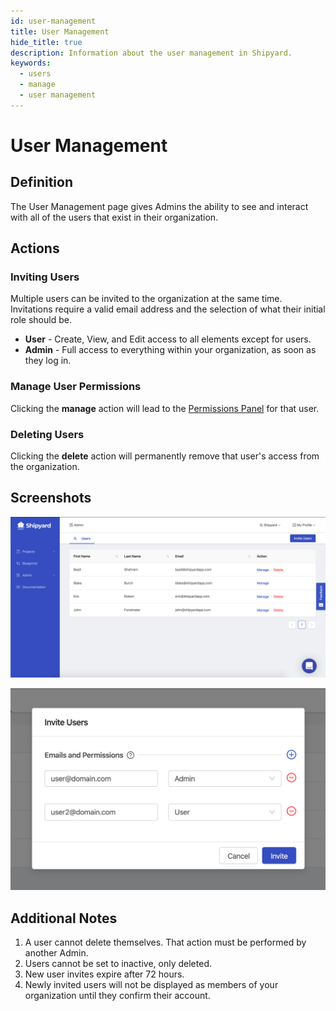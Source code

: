 ```yaml
---
id: user-management
title: User Management
hide_title: true
description: Information about the user management in Shipyard.
keywords:
  - users
  - manage
  - user management
---
```


# User Management

## Definition

The User Management page gives Admins the ability to see and interact with all of the users that exist in their organization.

## Actions

### Inviting Users

Multiple users can be invited to the organization at the same time. Invitations require a valid email address and the selection of what their initial role should be.

- **User** - Create, View, and Edit access to all elements except for users.
- **Admin** - Full access to everything within your organization, as soon as they log in.

### Manage User Permissions

Clicking the **manage** action will lead to the [Permissions Panel](user-permissions.md) for that user.

### Deleting Users

Clicking the **delete** action will permanently remove that user's access from the organization.

## Screenshots

![View all users in the organization.](../../.gitbook/assets/image_74.png)

![Invite new users to your organization.](../../.gitbook/assets/image_34.png)

## Additional Notes

1. A user cannot delete themselves. That action must be performed by another Admin.
2. Users cannot be set to inactive, only deleted.
3. New user invites expire after 72 hours.
4. Newly invited users will not be displayed as members of your organization until they confirm their account.
